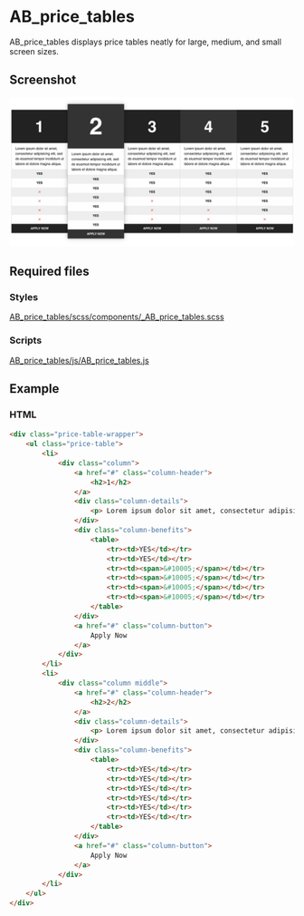 AB_price_tables
==========

AB_price_tables displays price tables neatly for large, medium, and small screen sizes.

## Screenshot

![Screenshot](/screenshot.png?raw=true)

## Required files

### Styles
[AB_price_tables/scss/components/_AB_price_tables.scss](https://github.com/andybeckmann/AB_price_tables/blob/master/scss/components/_AB_price_tables.scss)

### Scripts
[AB_price_tables/js/AB_price_tables.js](https://github.com/andybeckmann/AB_price_tables/blob/master/js/AB_price_tables.js)

## Example

### HTML
```html
<div class="price-table-wrapper">
    <ul class="price-table">
        <li>
            <div class="column">
                <a href="#" class="column-header">
                    <h2>1</h2>
                </a>
                <div class="column-details">
                    <p> Lorem ipsum dolor sit amet, consectetur adipisicing elit, sed do eiusmod tempor incididunt ut labore et dolore magna aliqua.</p>
                </div>
                <div class="column-benefits">
                    <table>
                        <tr><td>YES</td></tr>
                        <tr><td>YES</td></tr>
                        <tr><td><span>&#10005;</span></td></tr>
                        <tr><td><span>&#10005;</span></td></tr>
                        <tr><td><span>&#10005;</span></td></tr>
                        <tr><td><span>&#10005;</span></td></tr>
                    </table>
                </div>
                <a href="#" class="column-button">
                    Apply Now
                </a>
            </div>
        </li>
        <li>
            <div class="column middle">
                <a href="#" class="column-header">
                    <h2>2</h2>
                </a>
                <div class="column-details">
                    <p> Lorem ipsum dolor sit amet, consectetur adipisicing elit, sed do eiusmod tempor incididunt ut labore et dolore magna aliqua.</p>
                </div>
                <div class="column-benefits">
                    <table>
                        <tr><td>YES</td></tr>
                        <tr><td>YES</td></tr>
                        <tr><td>YES</td></tr>
                        <tr><td>YES</td></tr>
                        <tr><td>YES</td></tr>
                        <tr><td>YES</td></tr>
                    </table>
                </div>
                <a href="#" class="column-button">
                    Apply Now
                </a>
            </div>
        </li>
    </ul>
</div>
```
